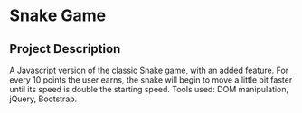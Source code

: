 # Snake Game

## Project Description
A Javascript version of the classic Snake game, with an added feature. For every 10 points the user earns, the snake will begin to move a little bit faster until its speed is double the starting speed. Tools used: DOM manipulation, jQuery, Bootstrap.
